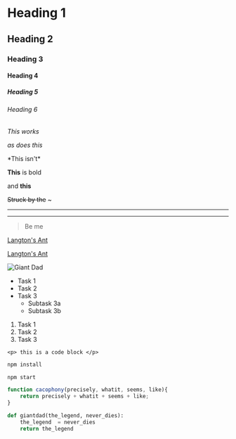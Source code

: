 <!-- Headings -->
# Heading 1
## Heading 2
### Heading 3
#### Heading 4
##### Heading 5
###### Heading 6

<!-- Italics -->
*This works*

_as does this_

\*This isn't\*

<!--Bold-->
**This** is bold

and __this__

<!--Strikethrough-->
~~Struck by the~~ ~

<!--Horizontal Rule-->
___
---

<!--Blockquote-->
>Be me

<!--Links-->
[Langton's Ant](https://github.com/Sylindril/p5.js_Langtons_Ant)

[Langton's Ant](https://github.com/Sylindril/p5.js_Langtons_Ant "Langton's Ant")

<!--Images-->
![Giant Dad](https://darksouls-italia.wiki.fextralife.com/file/Dark-Souls---italia/giant_dad.jpg)

<!--UL-->
* Task 1
* Task 2
* Task 3
   * Subtask 3a
   * Subtask 3b

<!--OL-->
1. Task 1
2. Task 2
3. Task 3

<!--inline code block-->
`<p> this is a code block </p>`

<!--Github Markdown-->

<!--Codeblocks-->
```bash
npm install

npm start 
```

```javascript
function cacophony(precisely, whatit, seems, like){
    return precisely + whatit + seems + like;
}
```

```python
def giantdad(the_legend, never_dies):
    the_legend  = never_dies
    return the_legend
```
